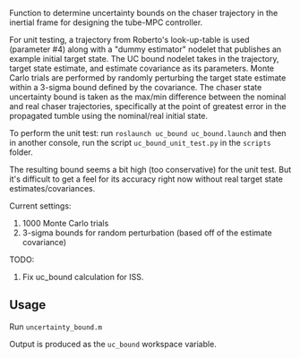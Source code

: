 Function to determine uncertainty bounds on the chaser trajectory in the inertial frame for designing the tube-MPC controller.

For unit testing, a trajectory from Roberto's look-up-table is used (parameter #4) along with a "dummy estimator" nodelet that publishes an example initial target state. The UC bound nodelet takes in the trajectory, target state estimate, and estimate covariance as its parameters. Monte Carlo trials are performed by randomly perturbing the target state estimate within a 3-sigma bound defined by the covariance. The chaser state uncertainty bound is taken as the max/min difference between the nominal and real chaser trajectories, specifically at the point of greatest error in the propagated tumble using the nominal/real initial state.

To perform the unit test: run `roslaunch uc_bound uc_bound.launch` and then in another console, run the script `uc_bound_unit_test.py` in the `scripts` folder.

The resulting bound seems a bit high (too conservative) for the unit test. But it's difficult to get a feel for its accuracy right now without real target state estimates/covariances.

Current settings:
1. 1000 Monte Carlo trials
2. 3-sigma bounds for random perturbation (based off of the estimate covariance)

TODO:
1. Fix uc_bound calculation for ISS.

## Usage

Run `uncertainty_bound.m`

Output is produced as the `uc_bound` workspace variable.
